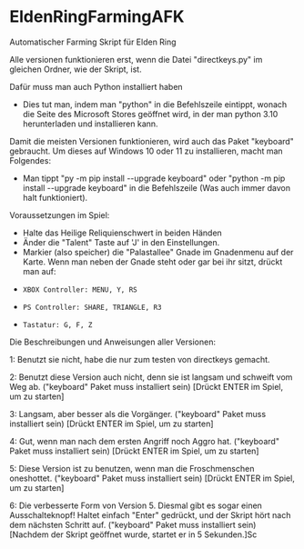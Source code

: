 # EldenRingFarmingAFK
Automatischer Farming Skript für Elden Ring

Alle versionen funktionieren erst, wenn die Datei "directkeys.py" im gleichen Ordner, wie der Skript, ist.

Dafür muss man auch Python installiert haben
- Dies tut man, indem man "python" in die Befehlszeile eintippt, wonach die Seite des Microsoft Stores geöffnet wird, in der man python 3.10 herunterladen und installieren kann.

Damit die meisten Versionen funktionieren, wird auch das Paket "keyboard" gebraucht. Um dieses auf Windows 10 oder 11 zu installieren, macht man Folgendes:
- Man tippt "py -m pip install --upgrade keyboard" oder "python -m pip install --upgrade keyboard" in die Befehlszeile (Was auch immer davon halt funktioniert).

Voraussetzungen im Spiel:
- Halte das Heilige Reliquienschwert in beiden Händen
- Änder die "Talent" Taste auf 'J' in den Einstellungen.
- Markier (also speicher) die "Palastallee" Gnade im Gnadenmenu auf der Karte. Wenn man neben der Gnade steht oder gar bei ihr sitzt, drückt man auf:
-     XBOX Controller: MENU, Y, RS
-     PS Controller: SHARE, TRIANGLE, R3
-     Tastatur: G, F, Z

Die Beschreibungen und Anweisungen aller Versionen:

1: Benutzt sie nicht, habe die nur zum testen von directkeys gemacht.

2: Benutzt diese Version auch nicht, denn sie ist langsam und schweift vom Weg ab. ("keyboard" Paket muss installiert sein) [Drückt ENTER im Spiel, um zu starten]

3: Langsam, aber besser als die Vorgänger. ("keyboard" Paket muss installiert sein) [Drückt ENTER im Spiel, um zu starten]

4: Gut, wenn man nach dem ersten Angriff noch Aggro hat. ("keyboard" Paket muss installiert sein) [Drückt ENTER im Spiel, um zu starten]

5: Diese Version ist zu benutzen, wenn man die Froschmenschen oneshottet. ("keyboard" Paket muss installiert sein) [Drückt ENTER im Spiel, um zu starten]

6: Die verbesserte Form von Version 5. Diesmal gibt es sogar einen Ausschalteknopf! Haltet einfach "Enter" gedrückt, und der Skript hört nach dem nächsten Schritt auf. ("keyboard" Paket muss installiert sein) [Nachdem der Skript geöffnet wurde, startet er in 5 Sekunden.]Sc
